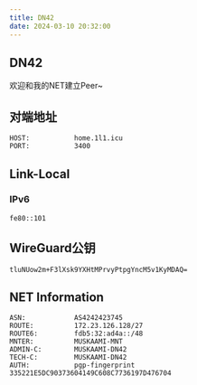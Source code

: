 ```yaml
---
title: DN42
date: 2024-03-10 20:32:00
---
```

## DN42

欢迎和我的NET建立Peer~

## 对端地址

```plaintext
HOST:           home.1l1.icu
PORT:           3400
```

## Link-Local

<!-- ### IPv4

```plaintext
172.31.0.101
``` -->

### IPv6

```plaintext
fe80::101
```

## WireGuard公钥

```plaintext
tluNUow2m+F3lXsk9YXHtMPrvyPtpgYncM5v1KyMDAQ=
```

## NET Information

```plaintext
ASN:            AS4242423745
ROUTE:          172.23.126.128/27
ROUTE6:         fdb5:32:ad4a::/48
MNTER:          MUSKAAMI-MNT
ADMIN-C:        MUSKAAMI-DN42
TECH-C:         MUSKAAMI-DN42
AUTH:           pgp-fingerprint 335221E5DC90373604149C608C7736197D476704
```

